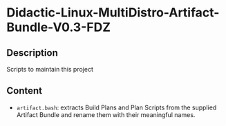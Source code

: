 # Didactic-Linux-MultiDistro-Artifact-Bundle-V0.3-FDZ

## Description

Scripts to maintain this project

## Content

* `artifact.bash`: extracts Build Plans and Plan Scripts from the supplied Artifact Bundle and rename them with their meaningful names.